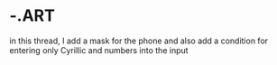 # -.ART
in this thread, I add a mask for the phone and also add a condition for entering only Cyrillic and numbers into the input
